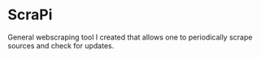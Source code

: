 # ScraPi

General webscraping tool I created that allows one to periodically scrape sources and check for updates.